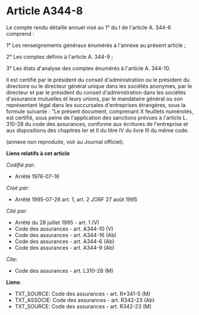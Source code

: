 # Article A344-8

Le compte rendu détaillé annuel visé au 1° du I de l'article A. 344-6 comprend :

1° Les renseignements généraux énumérés à l'annexe au présent article ;

2° Les comptes définis à l'article A. 344-9 ;

3° Les états d'analyse des comptes énumérés à l'article A. 344-10.

Il est certifié par le président du conseil d'administration ou le président du directoire ou le directeur général unique
dans les sociétés anonymes, par le directeur et par le président du conseil d'administration dans les sociétés d'assurance
mutuelles et leurs unions, par le mandataire général ou son représentant légal dans les succursales d'entreprises étrangères,
sous la formule suivante : "Le présent document, comprenant X feuillets numérotés, est certifié, sous peine de l'application
des sanctions prévues à l'article L. 310-28 du code des assurances, conforme aux écritures de l'entreprise et aux
dispositions des chapitres Ier et II du titre IV du livre III du même code.

(annexe non reproduite, voir au Journal officiel).

**Liens relatifs à cet article**

_Codifié par_:

  - Arrêté 1976-07-16

_Créé par_:

  - Arrêté 1995-07-28 art. 1, art. 2 JORF 27 août 1995

_Cité par_:

  - Arrêté du 28 juillet 1995 - art. 1 (V)
  - Code des assurances - art. A344-10 (V)
  - Code des assurances - art. A344-16 (Ab)
  - Code des assurances - art. A344-6 (Ab)
  - Code des assurances - art. A344-9 (Ab)

_Cite_:

  - Code des assurances - art. L310-28 (M)

**Liens**:

  - TXT_SOURCE: Code des assurances - art. R*341-5 (M)
  - TXT_ASSOCIE: Code des assurances - art. R342-23 (Ab)
  - TXT_SOURCE: Code des assurances - art. R342-23 (M)
